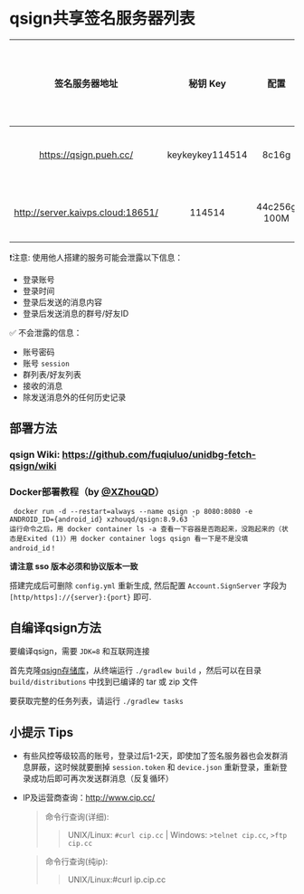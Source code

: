 # qsign共享签名服务器列表

| 签名服务器地址 | 秘钥 Key | 配置 | 地区/运营商 | 搭建方式 | 版本/协议版本 | 联系方式/留言 |
| :---: | :---: | :---: | :---: | :---: | :---: | :---: |
| https://qsign.pueh.cc/ | keykeykey114514 | 8c16g | 广西/电信 | jvm | 1.1.6/8.9.70 | 轻虐 |
| http://server.kaivps.cloud:18651/ | 114514  | 44c256g 100M | 北京/移动 | jvm | 1.1.3/8.8.63 | - |


❗️注意: 使用他人搭建的服务可能会泄露以下信息：
- 登录账号
- 登录时间
- 登录后发送的消息内容
- 登录后发送消息的群号/好友ID

✅ 不会泄露的信息：
- 账号密码
- 账号 `session`
- 群列表/好友列表
- 接收的消息
- 除发送消息外的任何历史记录


## 部署方法

### qsign Wiki: https://github.com/fuqiuluo/unidbg-fetch-qsign/wiki

### Docker部署教程（by [@XZhouQD](https://github.com/XZhouQD)）

```
 docker run -d --restart=always --name qsign -p 8080:8080 -e ANDROID_ID={android_id} xzhouqd/qsign:8.9.63 `
运行命令之后，用 docker container ls -a 查看一下容器是否跑起来，没跑起来的（状态是Exited (1)）用 docker container logs qsign 看一下是不是没填android_id！
```

**请注意 sso 版本必须和协议版本一致**

搭建完成后可删除 `config.yml` 重新生成, 然后配置 `Account.SignServer` 字段为 `[http/https]://{server}:{port}` 即可.

## 自编译qsign方法
要编译qsign，需要 `JDK=8` 和互联网连接

首先克隆[qsign存储库](https://github.com/fuqiuluo/unidbg-fetch-qsign)，从终端运行 `./gradlew build` ，然后可以在目录 `build/distributions` 中找到已编译的 tar 或 zip 文件

要获取完整的任务列表，请运行 `./gradlew tasks`

## 小提示 Tips

- 有些风控等级较高的账号，登录过后1-2天，即使加了签名服务器也会发群消息屏蔽，这时候就要删掉 `session.token` 和 `device.json` 重新登录，重新登录成功后即可再次发送群消息（反复循环）
- IP及运营商查询：http://www.cip.cc/
  > 命令行查询(详细):
   >>UNIX/Linux: `#curl cip.cc` | Windows: `>telnet cip.cc`, `>ftp cip.cc`

  > 命令行查询(纯ip):
   >>UNIX/Linux:#curl ip.cip.cc

